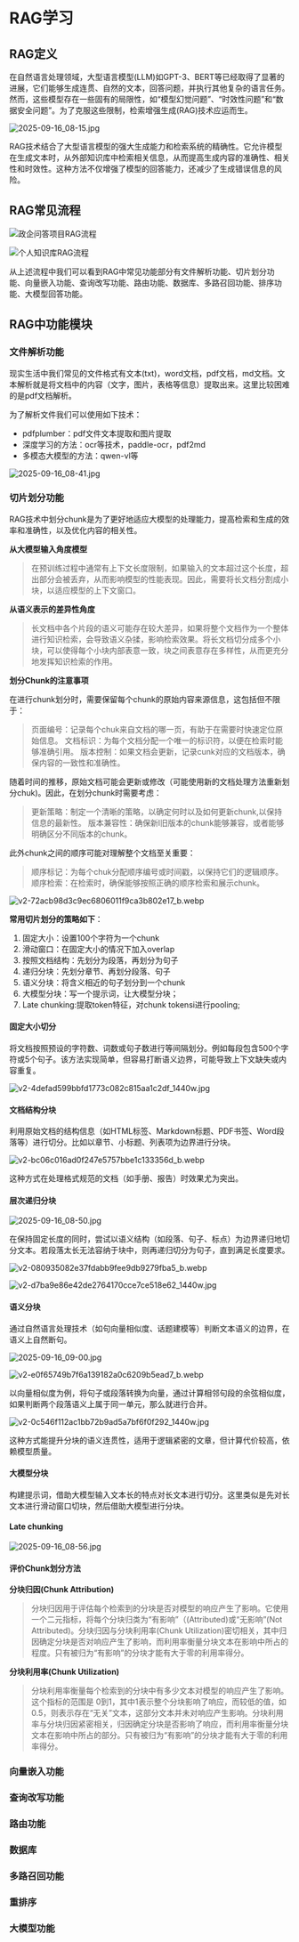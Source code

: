 # RAG学习

## RAG定义

在自然语言处理领域，大型语言模型(LLM)如GPT-3、BERT等已经取得了显著的进展，它们能够生成连贯、自然的文本，回答问题，并执行其他复杂的语言任务。然而，这些模型存在一些固有的局限性，如“模型幻觉问题”、“时效性问题”和“数据安全问题”。为了克服这些限制，检索增强生成(RAG)技术应运而生。

![2025-09-16_08-15.jpg](https://cdn.jsdelivr.net/gh/zilong-ding/note-gen-image-sync@main/01ee858c-5483-44ac-b119-8673cc24b5fb.jpeg)

RAG技术结合了大型语言模型的强大生成能力和检索系统的精确性。它允许模型在生成文本时，从外部知识库中检索相关信息，从而提高生成内容的准确性、相关性和时效性。这种方法不仅增强了模型的回答能力，还减少了生成错误信息的风险。

## RAG常见流程

![政企问答项目RAG流程](https://cdn.jsdelivr.net/gh/zilong-ding/note-gen-image-sync@main/6caead23-9836-469a-b35b-9f0f42f05802.jpeg)

![个人知识库RAG流程](https://cdn.jsdelivr.net/gh/zilong-ding/note-gen-image-sync@main/f4cdcab4-499a-465b-8a73-a064d3f94d4a.jpeg)

从上述流程中我们可以看到RAG中常见功能部分有文件解析功能、切片划分功能、向量嵌入功能、查询改写功能、路由功能、数据库、多路召回功能、排序功能、大模型回答功能。


## RAG中功能模块

### 文件解析功能

现实生活中我们常见的文件格式有文本(txt)，word文档，pdf文档，md文档。文本解析就是将文档中的内容（文字，图片，表格等信息）提取出来。这里比较困难的是pdf文档解析。

为了解析文件我们可以使用如下技术：

* pdfplumber：pdf文件文本提取和图片提取
* 深度学习的方法：ocr等技术，paddle-ocr，pdf2md
* 多模态大模型的方法：qwen-vl等

![2025-09-16_08-41.jpg](https://cdn.jsdelivr.net/gh/zilong-ding/note-gen-image-sync@main/347f5f4b-67fd-47ed-8c83-a92cba387a00.jpeg)

### 切片划分功能

RAG技术中划分chunk是为了更好地适应大模型的处理能力，提高检索和生成的效率和准确性，以及优化内容的相关性。

**从大模型输入角度模型**

> 在预训练过程中通常有上下文长度限制，如果输入的文本超过这个长度，超出部分会被丢弃，从而影响模型的性能表现。因此，需要将长文档分割成小块，以适应模型的上下文窗口。

**从语义表示的差异性角度**

> 长文档中各个片段的语义可能存在较大差异，如果将整个文档作为一个整体进行知识检索，会导致语义杂揉，影响检索效果。将长文档切分成多个小块，可以使得每个小块内部表意一致，块之间表意存在多样性，从而更充分地发挥知识检索的作用。

**划分Chunk的注意事项**

在进行chunk划分时，需要保留每个chunk的原始内容来源信息，这包括但不限于：

> 页面编号：记录每个chuk来自文档的哪一页，有助于在需要时快速定位原始信息。
> 文档标识：为每个文档分配一个唯一的标识符，以便在检索时能够准确引用。
> 版本控制：如果文档会更新，记录cunk对应的文档版本，确保内容的一致性和准确性。

随着时间的推移，原始文档可能会更新或修改（可能使用新的文档处理方法重新划分chuk)。因此，在划分chunk时需要考虑：

> 更新策略：制定一个清晰的策略，以确定何时以及如何更新chunk,以保持信息的最新性。
> 版本兼容性：确保新l旧版本的chunk能够兼容，或者能够明确区分不同版本的chunk。

此外chunk之间的顺序可能对理解整个文档至关重要：

> 顺序标记：为每个chuk分配顺序编号或时间戳，以保持它们的逻辑顺序。
> 顺序检索：在检索时，确保能够按照正确的顺序检索和展示chunk。

![v2-72acb98d3c9ec6806011f9ca3b802e17_b.webp](https://cdn.jsdelivr.net/gh/zilong-ding/note-gen-image-sync@main/c7c2610c-fc5c-41d9-94b0-b7dc2d60a4a4.webp)

**常用切片划分的策略如下**：

1. 固定大小：设置100个字符为一个chunk
2. 滑动窗口：在固定大小的情况下加入overlap
3. 按照文档结构：先划分为段落，再划分为句子
4. 递归分块：先划分章节、再划分段落、句子
5. 语义分块：将含义相近的句子划分到一个chunk
6. 大模型分块：写一个提示词，让大模型分块；
7. Late chunking:提取token特征，对chunk tokensi进行pooling;


#### 固定大小切分

将文档按照预设的字符数、词数或句子数进行等间隔划分。例如每段包含500个字符或5个句子。该方法实现简单，但容易打断语义边界，可能导致上下文缺失或内容重复。

![v2-4defad599bbfd1773c082c815aa1c2df_1440w.jpg](https://cdn.jsdelivr.net/gh/zilong-ding/note-gen-image-sync@main/7461faf6-59e8-4cf6-b263-85c791a2b265.jpeg)





#### 文档结构分块

利用原始文档的结构信息（如HTML标签、Markdown标题、PDF书签、Word段落等）进行切分。比如以章节、小标题、列表项为边界进行分块。

![v2-bc06c016ad0f247e5757bbe1c133356d_b.webp](https://cdn.jsdelivr.net/gh/zilong-ding/note-gen-image-sync@main/74cc9fba-c350-4b30-9641-4c8294737190.webp)

这种方式在处理格式规范的文档（如手册、报告）时效果尤为突出。




#### 层次递归分块

![2025-09-16_08-50.jpg](https://cdn.jsdelivr.net/gh/zilong-ding/note-gen-image-sync@main/79b08918-afc9-4e22-a7ed-13f45e3aeadd.jpeg)

在保持固定长度的同时，尝试以语义结构（如段落、句子、标点）为边界递归地切分文本。若段落太长无法容纳于块中，则再递归切分为句子，直到满足长度要求。

![v2-080935082e37fdabb9fee9db9279fba5_b.webp](https://cdn.jsdelivr.net/gh/zilong-ding/note-gen-image-sync@main/0d84a105-9815-4f58-8cf5-a5c4dce10fcd.webp)

![v2-d7ba9e86e42de2764170cce7ce518e62_1440w.jpg](https://cdn.jsdelivr.net/gh/zilong-ding/note-gen-image-sync@main/72eae67c-873b-4eaf-a02d-628311001069.jpeg)


#### 语义分块

通过自然语言处理技术（如句向量相似度、话题建模等）判断文本语义的边界，在语义上自然断句。

![2025-09-16_09-00.jpg](https://cdn.jsdelivr.net/gh/zilong-ding/note-gen-image-sync@main/ca3254e6-8192-46a4-8e5a-7369372b3444.jpeg)

![v2-e0f65749b7f6a139182a0c6209b5ead7_b.webp](https://cdn.jsdelivr.net/gh/zilong-ding/note-gen-image-sync@main/1498a369-3ba9-47e6-a0b9-52841036cd9b.webp)

以向量相似度为例，将句子或段落转换为向量，通过计算相邻句段的余弦相似度，如果判断两个段落语义上属于同一单元，那么就进行合并。

![v2-0c546f112ac1bb72b9ad5a7bf6f0f292_1440w.jpg](https://cdn.jsdelivr.net/gh/zilong-ding/note-gen-image-sync@main/89969f67-e858-4a2d-b2af-5685471d3dde.jpeg)

这种方式能提升分块的语义连贯性，适用于逻辑紧密的文章，但计算代价较高，依赖模型质量。

#### 大模型分块

构建提示词，借助大模型输入文本长的特点对长文本进行切分。这里类似是先对长文本进行滑动窗口切块，然后借助大模型进行分块。

#### Late chunking

![2025-09-16_08-56.jpg](https://cdn.jsdelivr.net/gh/zilong-ding/note-gen-image-sync@main/d3420337-732c-40aa-a4cd-2b0f6ab0b564.jpeg)

#### 评价Chunk划分方法

**分块归因(Chunk Attribution)**

> 分块归因用于评估每个检索到的分块是否对模型的响应产生了影响。它使用一个二元指标，将每个分块归类为“有影响”（(Attributed)或“无影响”(Not Attributed)。分块归因与分块利用率(Chunk Utilization)密切相关，其中归因确定分块是否对响应产生了影响，而利用率衡量分块文本在影响中所占的程度。只有被归为“有影响”的分块才能有大于零的利用率得分。

**分块利用率(Chunk Utilization)**

> 分块利用率衡量每个检索到的分块中有多少文本对模型的响应产生了影响。这个指标的范围是 0到1，其中1表示整个分块影响了响应，而较低的值，如0.5，则表示存在“无关”文本，这部分文本并未对响应产生影响。分块利用率与分块归因紧密相关，归因确定分块是否影响了响应，而利用率衡量分块文本在影响中所占的部分。只有被归为“有影响”的分块才能有大于零的利用率得分。


### 向量嵌入功能



### 查询改写功能



### 路由功能


### 数据库


### 多路召回功能


### 重排序


### 大模型功能

